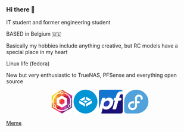### Hi there 👋

IT student and former engineering student

BASED in Belgium 🇧🇪

Basically my hobbies include anything creative, but RC models have a special place in my heart

Linux life (fedora)

New but very enthusiastic to TrueNAS, PFSense and everything open source

<div style="flex">
<p align="center">
  <a href="https://nginxproxymanager.com/" target="_blank" style="text-decoration: none;">
    <img src="npm.svg" style="height:4rem;">
  </a>
  <a href="https://www.truenas.com/" target="_blank" style="text-decoration: none;">
    <img src="truenas.svg" style="height:4rem;">
  </a>
  <a href="https://www.pfsense.org/" target="_blank" style="text-decoration: none;">
    <img src="pfsense.svg" style="height:4rem;">
  </a>
  <a href="https://fedoraproject.org/" target="_blank" style="text-decoration: none;">
    <img src="fedora.svg" style="height:4rem;">
  </a>
</p>
</div>

[Meme](https://youtu.be/-OaUsqQWC9Y?t=16)


